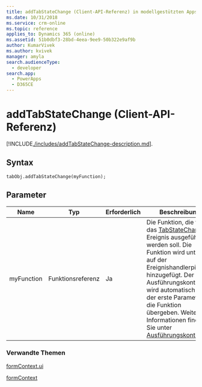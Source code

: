 ```yaml
---
title: addTabStateChange (Client-API-Referenz) in modellgestützten Apps| MicrosoftDocs
ms.date: 10/31/2018
ms.service: crm-online
ms.topic: reference
applies_to: Dynamics 365 (online)
ms.assetid: 51b0dbf3-28bd-4eea-9ee9-50b322e9af9b
author: KumarVivek
ms.author: kvivek
manager: amyla
search.audienceType:
  - developer
search.app:
  - PowerApps
  - D365CE
---
```

# <a name="addtabstatechange-client-api-reference"></a>addTabStateChange (Client-API-Referenz)



[!INCLUDE[./includes/addTabStateChange-description.md](./includes/addTabStateChange-description.md)].

## <a name="syntax"></a>Syntax

`tabObj.addTabStateChange(myFunction);` 

## <a name="parameter"></a>Parameter

|Name|Typ|Erforderlich|Beschreibung|
|--|--|--|--|
|myFunction|Funktionsreferenz|Ja|Die Funktion, die für das [TabStateChange](../events/tabstatechange.md)-Ereignis ausgeführt werden soll.  Die Funktion wird unten auf der Ereignishandlerpipeline hinzugefügt. Der Ausführungskontext wird automatisch als der erste Parameter für die Funktion übergeben. Weitere Informationen finden Sie unter [Ausführungskontex](../../clientapi-execution-context.md).|

### <a name="related-topics"></a>Verwandte Themen

[formContext.ui](../formContext-ui.md)

[formContext](../../clientapi-form-context.md)



